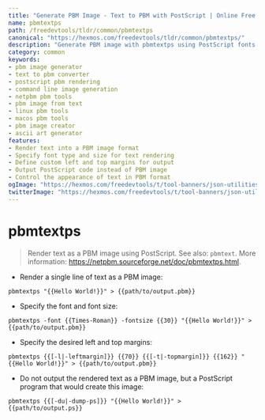 ```yaml
---
title: "Generate PBM Image - Text to PBM with PostScript | Online Free DevTools by Hexmos"
name: pbmtextps
path: /freedevtools/tldr/common/pbmtextps
canonical: "https://hexmos.com/freedevtools/tldr/common/pbmtextps/"
description: "Generate PBM image with pbmtextps using PostScript fonts. Convert text to PBM images online effortlessly. Free online tool, no registration required."
category: common
keywords:
- pbm image generator
- text to pbm converter
- postscript pbm rendering
- command line image generation
- netpbm pbm tools
- pbm image from text
- linux pbm tools
- macos pbm tools
- pbm image creator
- ascii art generator
features:
- Render text into a PBM image format
- Specify font type and size for text rendering
- Define custom left and top margins for output
- Output PostScript code instead of PBM image
- Control the appearance of text in PBM format
ogImage: "https://hexmos.com/freedevtools/t/tool-banners/json-utilities-banner.png"
twitterImage: "https://hexmos.com/freedevtools/t/tool-banners/json-utilities-banner.png"
---
```


# pbmtextps

> Render text as a PBM image using PostScript.
> See also: `pbmtext`.
> More information: <https://netpbm.sourceforge.net/doc/pbmtextps.html>.

- Render a single line of text as a PBM image:

`pbmtextps "{{Hello World!}}" > {{path/to/output.pbm}}`

- Specify the font and font size:

`pbmtextps -font {{Times-Roman}} -fontsize {{30}} "{{Hello World!}}" > {{path/to/output.pbm}}`

- Specify the desired left and top margins:

`pbmtextps {{[-l|-leftmargin]}} {{70}} {{[-t|-topmargin]}} {{162}} "{{Hello World!}}" > {{path/to/output.pbm}}`

- Do not output the rendered text as a PBM image, but a PostScript program that would create this image:

`pbmtextps {{[-du|-dump-ps]}} "{{Hello World!}}" > {{path/to/output.ps}}`
